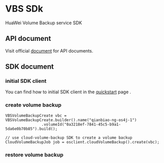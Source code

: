 # VBS SDk

HuaWei Volume Backup service SDK

## API document

Visit official [document](http://support.hwclouds.com/api-vbs/zh-cn_topic_0020237255.html) for API documents.

## SDK document

### initial SDK client

You can find how to initial SDK client in the [quickstart](huawei-sdk) page .


### create volume backup

```
VBSVolumeBackupCreate vbc = VBSVolumeBackupCreate.builder().name("qianbiao-ng-os4j-1")
				.volumeId("0a3218ef-7841-45c5-b9a1-5da6e0b70b85").build();
				
// use cloud-volume-backup SDK to create a volume backup
CloudVolumeBackupJob job = osclient.cloudVolumeBackup().create(vbc);
```

### restore volume backup